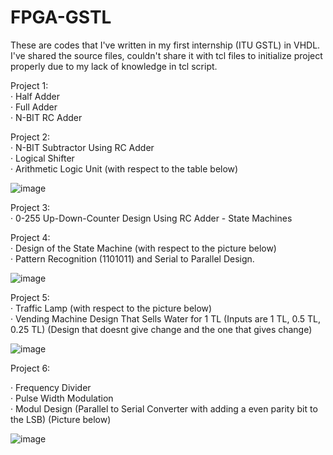 # FPGA-GSTL
These are codes that I've written in my first internship (ITU GSTL) in VHDL. I've shared the source files, couldn't share it with tcl files to initialize project properly due to my lack of knowledge in tcl script.

Project 1:  
· Half Adder  
· Full Adder  
· N-BIT RC Adder  


Project 2:     
· N-BIT Subtractor Using RC Adder  
· Logical Shifter   
· Arithmetic Logic Unit (with respect to the table below)  

![image](https://user-images.githubusercontent.com/81713653/153498133-18b7c2c2-b430-46e4-aa7b-84bf4666429e.png)  


Project 3:  
· 0-255 Up-Down-Counter Design Using RC Adder - State Machines  


Project 4:  
· Design of the State Machine (with respect to the picture below)   
· Pattern Recognition (1101011) and Serial to Parallel Design.  

![image](https://user-images.githubusercontent.com/81713653/153498987-c2ebc851-5387-4f52-825e-ed35c9d7b4ec.png)  


Project 5:  
· Traffic Lamp (with respect to the picture below)  
· Vending Machine Design That Sells Water for 1 TL (Inputs are 1 TL, 0.5 TL, 0.25 TL) (Design that doesnt give change and the one that gives change)  

![image](https://user-images.githubusercontent.com/81713653/153499234-7582f8a1-6749-45dc-ab70-a4fbd5c28281.png)  


Project 6:  

· Frequency Divider  
· Pulse Width Modulation  
· Modul Design (Parallel to Serial Converter with adding a even parity bit to the LSB) (Picture below)  

![image](https://user-images.githubusercontent.com/81713653/153500274-d0374b3e-88bd-434d-9dbd-22e146ff311d.png)


